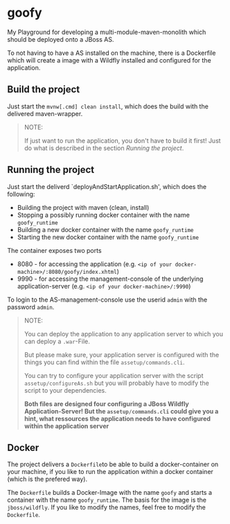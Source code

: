 # goofy
My Playground for developing a multi-module-maven-monolith which should be deployed onto a JBoss AS.

To not having to have a AS installed on the machine, there is a Dockerfile which will create a image with a Wildfly installed and configured for the application.

## Build the project
Just start the `mvnw[.cmd] clean install`, which does the build with the delivered maven-wrapper.

>NOTE:
>
>If just want to run the application, you don't have to build it first! Just do what is described in the section _Running the project_.

## Running the project
Just start the deliverd `deployAndStartApplication.sh', which does the following:
* Building the project with maven (clean, install)
* Stopping a possibly running docker container with the name `goofy_runtime`
* Building a new docker container with the name `goofy_runtime`
* Starting the new docker container with the name `goofy_runtime`

The container exposes two ports
* 8080 - for accessing the application (e.g. `<ip of your docker-machine>/:8080/goofy/index.xhtml`)
* 9990 - for accessing the management-console of the underlying application-server (e.g. `<ip of your docker-machine>/:9990`) 

To login to the AS-management-console use the userid `admin` with the password `admin`.

>NOTE:
>
>You can deploy the application to any application server to which you can deploy a `.war`-File.
>
>But please make sure, your application server is configured with the things you can find within the file `assetup/commands.cli`.
>
>You can try to configure your application server with the script `assetup/configureAs.sh` but you will probably have to modify the script to your dependencies.
>
>**Both files are designed four configuring a JBoss Wildfly Application-Server! But the `assetup/commands.cli` could give you a hint, what ressources the application needs to have configured within the application server**

## Docker
The project delivers a `Dockerfile`to be able to build a docker-container on your machine, if you like to run the application within a docker container (which is the prefered way).

The `Dockerfile` builds a Docker-Image with the name `goofy` and starts a container with the name `goofy_runtime`. The basis for the image is the `jboss/wildfly`. If you like to modify the names, feel free to modify the `Dockerfile`.
